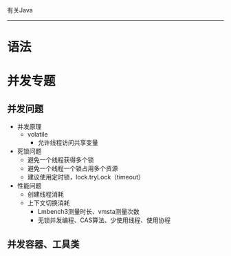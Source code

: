 有关Java

---
# 语法

# 并发专题
## 并发问题
- 并发原理
	- volatile
		- 允许线程访问共享变量
- 死锁问题
	- 避免一个线程获得多个锁
	- 避免一个线程一个锁占用多个资源
	- 建议使用定时锁，lock.tryLock（timeout）
- 性能问题
	- 创建线程消耗
	- 上下文切换消耗
		- Lmbench3测量时长、vmsta测量次数
		- 无锁并发编程、CAS算法、少使用线程、使用协程

## 并发容器、工具类